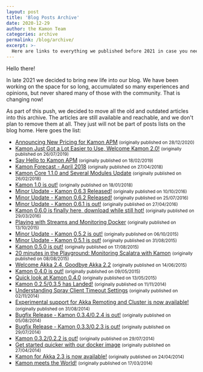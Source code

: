 ```yaml
---
layout: post
title: 'Blog Posts Archive'
date: 2020-12-29
author: the Kamon Team
categories: archive
permalink: /blog/archive/
excerpt: >-
  Here are links to everything we published before 2021 in case you need it
---
```



Hello there!

In late 2021 we decided to bring new life into our blog. We have been working on the space for so long, accumulated so many
experiences and opinions, but never shared many of those with the community. That is changing now! 

As part of this push, we decided to move all the old and outdated articles into this archive. The articles are still
available and reachable, and we don't plan to remove them at all. They just will not be part of posts lists on the blog
home. Here goes the list:

- [Announcing New Pricing for Kamon APM](/blog/new-pricing-for-kamon-apm/) <small>(originally published on 28/12/2020)</small>
- [Kamon Just Got a Lot Easier to Use, Welcome Kamon 2.0!](/blog/kamon-2-0-is-out/) <small>(originally published on 26/07/2019)</small>
- [Say Hello to Kamon APM](/blog/say-hello-to-kamon-apm/) <small>(originally published on 18/02/2019)</small>
- [Kamon Forecast - April 2018](/blog/kamon-forecast-april-2018/) <small>(originally published on 27/04/2018)</small>
- [Kamon Core 1.1.0 and Several Modules Update](/blog/kamon-core-1.1.0-and-several-modules-update/) <small>(originally published on 26/02/2018)</small>
- [Kamon 1.0 is out!](/blog/kamon-1.0.0-is-out/) <small>(originally published on 18/01/2018)</small>
- [Minor Update - Kamon 0.6.3 Released!](/blog/kamon-0-6-3-is-out/) <small>(originally published on 10/10/2016)</small>
- [Minor Update - Kamon 0.6.2 Released!](/blog/kamon-0-6-2-is-out/) <small>(originally published on 25/07/2016)</small>
- [Minor Update - Kamon 0.6.1 is out!](/blog/kamon-0-6-1-is-out/) <small>(originally published on 27/04/2016)</small>
- [Kamon 0.6.0 is finally here, download while still hot!](/blog/kamon-0-6-0-is-finally-here/) <small>(originally published on 29/03/2016)</small>
- [Playing with Streams and Monitoring Docker](/blog/playing-with-streams-and-monitoring-docker/) <small>(originally published on 13/10/2015)</small>
- [Minor Update - Kamon 0.5.2 is out!](/blog/kamon-0.5.2-is-out/) <small>(originally published on 06/10/2015)</small>
- [Minor Update - Kamon 0.5.1 is out!](/blog/kamon-0.5.1-is-out/) <small>(originally published on 31/08/2015)</small>
- [Kamon 0.5.0 is out!](/blog/kamon-0.5.0-is-out/) <small>(originally published on 17/08/2015)</small>
- [20 minutes in the Playground: Monitoring Scalatra with Kamon](/blog/twenty-minutes-in-the-playground-monitoring-scalatra-with-kamon/) <small>(originally published on 08/08/2015)</small>
- [Welcome Akka 2.4, Goodbye Akka 2.2](/blog/welcome-akka-2.4-goodbye-akka-2.2/) <small>(originally published on 14/06/2015)</small>
- [Kamon 0.4.0 is out!](/blog/kamon-0.4.0-is-out/) <small>(originally published on 09/05/2015)</small>
- [Quick look at Kamon 0.4.0](/blog/quick-look-at-kamon-0.4.0/) <small>(originally published on 13/05/2015)</small>
- [Kamon 0.2.5/0.3.5 has Landed!](/blog/kamon-0.2.5-and-0.3.5-has-landed/) <small>(originally published on 11/11/2014)</small>
- [Understanding Spray Client Timeout Settings](/blog/understanding-spray-client-timeout-settings/) <small>(originally published on 02/11/2014)</small>
- [Experimental support for Akka Remoting and Cluster is now available!](/blog/experimental-support-for-akka-remoting-and-cluster-is-now-available/) <small>(originally published on 31/08/2014)</small>
- [Bugfix Release - Kamon 0.3.4/0.2.4 is out!](/blog/bugfix-release-kamon-0.3.4-and-0.2.4-released/) <small>(originally published on 05/08/2014)</small>
- [Bugfix Release - Kamon 0.3.3/0.2.3 is out!](/blog/bugfix-release-kamon-0.3.3-and-0.2.3-released/) <small>(originally published on 29/07/2014)</small>
- [Kamon 0.3.2/0.2.2 is out!](/blog/kamon-0.3.2-and-0.2.2-released/) <small>(originally published on 29/07/2014)</small>
- [Get started quicker with our docker image](/blog/get-started-quicker-with-our-docker-image/) <small>(originally published on 27/04/2014)</small>
- [Kamon for Akka 2.3 is now available!](/blog/kamon-for-akka-2-3-is-now-available/) <small>(originally published on 24/04/2014)</small>
- [Kamon meets the World!](/blog/kamon-meets-the-world/) <small>(originally published on 17/03/2014)</small>


